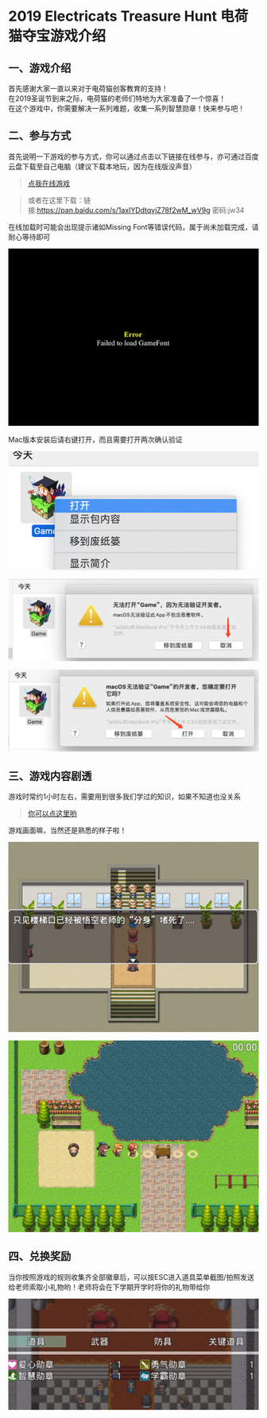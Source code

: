 # 2019 Electricats Treasure Hunt 电荷猫夺宝游戏介绍
## 一、游戏介绍
首先感谢大家一直以来对于电荷猫创客教育的支持！  
在2019圣诞节到来之际，电荷猫的老师们特地为大家准备了一个惊喜！  
在这个游戏中，你需要解决一系列难题，收集一系列智慧勋章！快来参与吧！  
## 二、参与方式
首先说明一下游戏的参与方式，你可以通过点击以下链接在线参与，亦可通过百度云盘下载至自己电脑（建议下载本地玩，因为在线版没声音）  
>[点我在线游戏](https://electricats.github.io/2019game/)  

>或者在这里下载：链接:https://pan.baidu.com/s/1axIYDdtqvjZ78f2wM_wV9g  密码:jw34

在线加载时可能会出现提示诸如Missing Font等错误代码，属于尚未加载完成，请耐心等待即可  

![错误信息](https://github.com/electricats/2019game/blob/master/123.png?raw=true)  

Mac版本安装后请右键打开，而且需要打开两次确认验证  

![右键打开](https://github.com/electricats/2019game/blob/master/223.jpg?raw=true)  

![点击取消](https://github.com/electricats/2019game/blob/master/124.jpg?raw=true)  

![二次确认](https://github.com/electricats/2019game/blob/master/333.jpg?raw=true)



## 三、游戏内容剧透  
  游戏时常约1小时左右，需要用到很多我们学过的知识，如果不知道也没关系  
  >[你可以点这里哟](https://baidu.com)  
    
    
  游戏画面嘛，当然还是熟悉的样子啦！ 
  
  ![游戏画面](https://github.com/electricats/2019game/blob/master/333.png?raw=true)    
  
  ![游戏画面2](https://github.com/electricats/2019game/blob/master/223.png?raw=true)    
  
  ## 四、兑换奖励
  当你按照游戏的规则收集齐全部徽章后，可以按ESC进入道具菜单截图/拍照发送给老师索取小礼物哟！老师将会在下学期开学时将你的礼物带给你  
  
  ![截图样例](https://github.com/electricats/2019game/blob/master/240411576262332_.pic_hd.jpg?raw=true)
